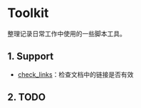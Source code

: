 # Toolkit

整理记录日常工作中使用的一些脚本工具。

## 1. Support

* [check_links](./check_links)：检查文档中的链接是否有效


## 2. TODO

